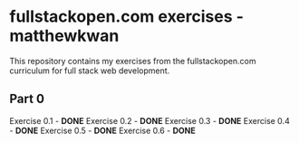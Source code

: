# fullstackopen.com exercises - matthewkwan
 This repository contains my exercises from the fullstackopen.com curriculum for full stack web development.
 
## Part 0 

Exercise 0.1 - **DONE**
Exercise 0.2 - **DONE**
Exercise 0.3 - **DONE**
Exercise 0.4 - **DONE**
Exercise 0.5 - **DONE**
Exercise 0.6 - **DONE**
